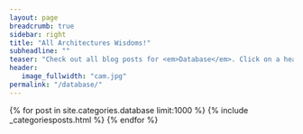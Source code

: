 ```yaml
---
layout: page
breadcrumb: true
sidebar: right
title: "All Architectures Wisdoms!"
subheadline: ""
teaser: "Check out all blog posts for <em>Database</em>. Click on a headline to read the teaser."
header:
   image_fullwidth: "cam.jpg"
permalink: "/database/"
---
```

{% for post in site.categories.database limit:1000 %}
  {% include  _categoriesposts.html %}
{% endfor %}
